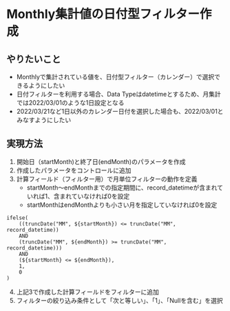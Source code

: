 # Monthly集計値の日付型フィルター作成

## やりたいこと

- Monthlyで集計されている値を、日付型フィルター（カレンダー）で選択できるようにしたい
- 日付フィルターを利用する場合、Data Typeはdatetimeとするため、月集計では2022/03/01のような1日設定となる
- 2022/03/21など1日以外のカレンダー日付を選択した場合も、2022/03/01とみなすようにしたい

## 実現方法

1. 開始日（startMonth)と終了日(endMonth)のパラメータを作成
2. 作成したパラメータをコントロールに追加
3. 計算フィールド（フィルター用）で月単位フィルターの動作を定義
   - startMonth～endMonthまでの指定期間に、record_datetimeが含まれていれば1、含まれていなければ0を設定
   - startMonthはendMonthよりも小さい月を指定していなければ0を設定
```
ifelse(
    ((truncDate("MM", ${startMonth}) <= truncDate("MM", record_datetime))
    AND
    (truncDate("MM", ${endMonth}) >= truncDate("MM", record_datetime)))
    AND
    (${startMonth} <= ${endMonth}),
    1,
    0
)
```
4. 上記3で作成した計算フィールドをフィルターに追加
5. フィルターの絞り込み条件として「次と等しい」、「1」、「Nullを含む」を選択